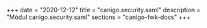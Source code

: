 +++
date        = "2020-12-12"
title       = "canigo.security.saml"
description = "Mòdul canigo.security.saml"
sections    = "canigo-fwk-docs"
+++